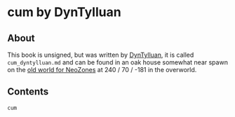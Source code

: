# cum by DynTylluan

## About
This book is unsigned, but was written by [DynTylluan](https://namemc.com/profile/DynTylluan.1), it is called `cum_dyntylluan.md` and can be found in an oak house somewhat near spawn on the [old world for NeoZones](https://mc.neozones.club/#world-1-17-1) at 240 / 70 / -181 in the overworld.

## Contents
```
cum
```